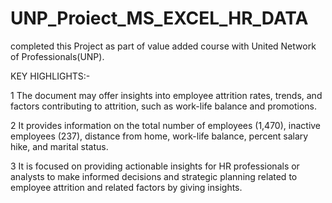 # UNP_Proiect_MS_EXCEL_HR_DATA
completed this Project as part of value added course with United Network of Professionals(UNP).

KEY HIGHLIGHTS:-

1 The document may offer insights into employee attrition rates, trends, and factors contributing to attrition, such as work-life balance and promotions.

2 It provides information on the total number of employees (1,470), inactive employees (237), distance from home, work-life balance, percent salary hike, and marital status.

3 It is focused on providing actionable insights for HR professionals or analysts to make informed decisions and strategic planning related to employee attrition and related factors by giving insights.
